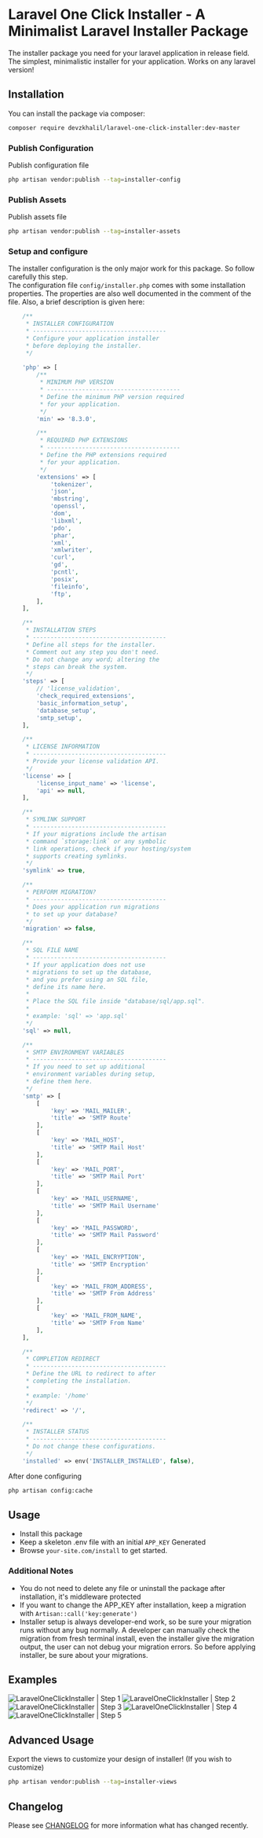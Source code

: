 # Laravel One Click Installer - A Minimalist Laravel Installer Package

The installer package you need for your laravel application in release field. The simplest, minimalistic installer for your application. Works on any laravel version!

## Installation

You can install the package via composer:

``` bash
composer require devzkhalil/laravel-one-click-installer:dev-master
```

### Publish Configuration

Publish configuration file

```bash
php artisan vendor:publish --tag=installer-config
```

### Publish Assets

Publish assets file

```bash
php artisan vendor:publish --tag=installer-assets
```

### Setup and configure

The installer configuration is the only major work for this package. So follow carefully this step.  
The configuration file ``config/installer.php`` comes with some installation properties. The properties are also well documented in the comment of the file. Also, a brief description is given here:

```php
    /**
     * INSTALLER CONFIGURATION
     * --------------------------------------
     * Configure your application installer
     * before deploying the installer.
     */
    
    'php' => [
        /**
         * MINIMUM PHP VERSION
         * --------------------------------------
         * Define the minimum PHP version required
         * for your application.
         */
        'min' => '8.3.0',

        /**
         * REQUIRED PHP EXTENSIONS
         * --------------------------------------
         * Define the PHP extensions required
         * for your application.
         */
        'extensions' => [
            'tokenizer',
            'json',
            'mbstring',
            'openssl',
            'dom',
            'libxml',
            'pdo',
            'phar',
            'xml',
            'xmlwriter',
            'curl',
            'gd',
            'pcntl',
            'posix',
            'fileinfo',
            'ftp',
        ],
    ],

    /**
     * INSTALLATION STEPS
     * --------------------------------------
     * Define all steps for the installer.
     * Comment out any step you don't need.
     * Do not change any word; altering the
     * steps can break the system.
     */
    'steps' => [
        // 'license_validation',
        'check_required_extensions',
        'basic_information_setup',
        'database_setup',
        'smtp_setup',
    ],

    /**
     * LICENSE INFORMATION
     * --------------------------------------
     * Provide your license validation API.
     */
    'license' => [
        'license_input_name' => 'license',
        'api' => null,
    ],

    /**
     * SYMLINK SUPPORT
     * --------------------------------------
     * If your migrations include the artisan
     * command `storage:link` or any symbolic
     * link operations, check if your hosting/system
     * supports creating symlinks.
     */
    'symlink' => true,

    /**
     * PERFORM MIGRATION?
     * --------------------------------------
     * Does your application run migrations
     * to set up your database?
     */
    'migration' => false,

    /**
     * SQL FILE NAME
     * --------------------------------------
     * If your application does not use
     * migrations to set up the database,
     * and you prefer using an SQL file,
     * define its name here.
     * 
     * Place the SQL file inside "database/sql/app.sql".
     * 
     * example: 'sql' => 'app.sql'
     */
    'sql' => null,

    /**
     * SMTP ENVIRONMENT VARIABLES
     * --------------------------------------
     * If you need to set up additional
     * environment variables during setup,
     * define them here.
     */
    'smtp' => [
        [
            'key' => 'MAIL_MAILER',
            'title' => 'SMTP Route'
        ],
        [
            'key' => 'MAIL_HOST',
            'title' => 'SMTP Mail Host'
        ],
        [
            'key' => 'MAIL_PORT',
            'title' => 'SMTP Mail Port'
        ],
        [
            'key' => 'MAIL_USERNAME',
            'title' => 'SMTP Mail Username'
        ],
        [
            'key' => 'MAIL_PASSWORD',
            'title' => 'SMTP Mail Password'
        ],
        [
            'key' => 'MAIL_ENCRYPTION',
            'title' => 'SMTP Encryption'
        ],
        [
            'key' => 'MAIL_FROM_ADDRESS',
            'title' => 'SMTP From Address'
        ],
        [
            'key' => 'MAIL_FROM_NAME',
            'title' => 'SMTP From Name'
        ],
    ],

    /**
     * COMPLETION REDIRECT
     * --------------------------------------
     * Define the URL to redirect to after
     * completing the installation.
     * 
     * example: '/home'
     */
    'redirect' => '/',

    /**
     * INSTALLER STATUS
     * --------------------------------------
     * Do not change these configurations.
     */
    'installed' => env('INSTALLER_INSTALLED', false),
```


After done configuring
```bash
php artisan config:cache
```

## Usage

- Install this package
- Keep a skeleton .env file with an initial ``APP_KEY`` Generated
- Browse ``your-site.com/install`` to get started.

### Additional Notes
- You do not need to delete any file or uninstall the package after installation, it's middleware protected
- If you want to change the APP_KEY after installation, keep a migration with ``Artisan::call('key:generate')``
- Installer setup is always developer-end work, so be sure your migration runs without any bug normally. A developer can manually check the migration from fresh terminal install, even the installer give the migration output, the user can not debug your migration errors. So before applying installer, be sure about your migrations.

## Examples 
![LaravelOneClickInstaller | Step 1](examples/step1.png)
![LaravelOneClickInstaller | Step 2](examples/step2.png)
![LaravelOneClickInstaller | Step 3](examples/step3.png)
![LaravelOneClickInstaller | Step 4](examples/step4.png)
![LaravelOneClickInstaller | Step 5](examples/step5.png)

## Advanced Usage

Export the views to customize your design of installer! (If you wish to customize)

```bash
php artisan vendor:publish --tag=installer-views
```

## Changelog

Please see [CHANGELOG](CHANGELOG.md) for more information what has changed recently.
